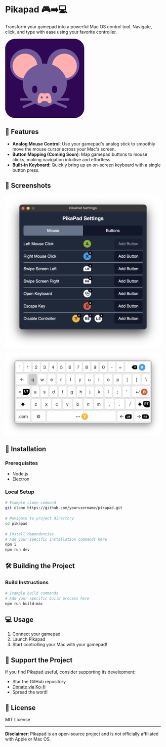 # Pikapad 🎮➡️💻

Transform your gamepad into a powerful Mac OS control tool. Navigate, click, and type with ease using your favorite controller.

![Pikapad Banner](build/256x256.png)

## 🌟 Features

- **Analog Mouse Control**: Use your gamepad's analog stick to smoothly move the mouse cursor across your Mac's screen.
- **Button Mapping (Coming Soon)**: Map gamepad buttons to mouse clicks, making navigation intuitive and effortless.
- **Built-in Keyboard**: Quickly bring up an on-screen keyboard with a single button press.

## 📸 Screenshots

![Pikapad Settings](./screenshots/settings.png)

![Pikapad Keyboard](./screenshots/keyboard.png)

## 🚀 Installation

### Prerequisites

- Node.js
- Electron

### Local Setup

<!-- Provide step-by-step instructions for setting up the project locally -->

```bash
# Example clone command
git clone https://github.com/yourusername/pikapad.git

# Navigate to project directory
cd pikapad

# Install dependencies
# Add your specific installation commands here
npm i
npm run dev
```

## 🛠️ Building the Project

### Build Instructions

<!-- Detailed instructions on how to build the project from source -->

```bash
# Example build commands
# Add your specific build process here
npm run build:mac
```

## 💻 Usage

<!-- Provide basic usage instructions -->

1. Connect your gamepad
2. Launch Pikapad
3. Start controlling your Mac with your gamepad!

## 💖 Support the Project

If you find Pikapad useful, consider supporting its development:

- Star the GitHub repository
- [Donate via Ko-fi](https://ko-fi.com/xbracey)
- Spread the word!

## 📄 License

MIT License

---

**Disclaimer**: Pikapad is an open-source project and is not officially affiliated with Apple or Mac OS.
